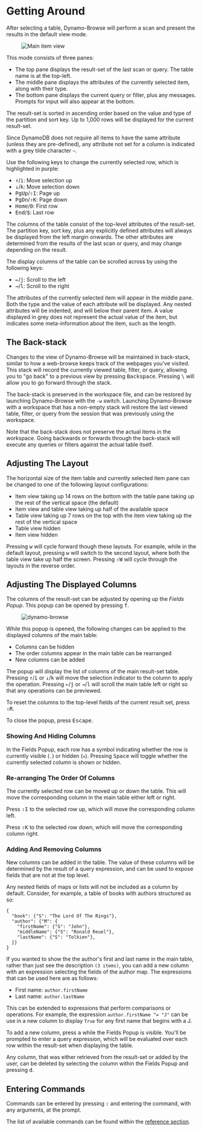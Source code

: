 # Getting Around

After selecting a table, Dynamo-Browse will perform a scan and present the results in the default view mode.

<figure class="screenshot">
  <img src="/images/dynamo-browse/main-item-view.png" alt="Main item view">
</figure>

This mode consists of three panes:

- The top pane displays the result-set of the last scan or query.  The table name is at the top-left.
- The middle pane displays the attributes of the currently selected item, along with their type.
- The bottom pane displays the current query or filter, plus any messages.  Prompts for input will
  also appear at the bottom.

The result-set is sorted in ascending order based on the value and type of the partition and sort key.
Up to 1,000 rows will be displayed for the current result-set.

Since DynamoDB does not require all items to have the same attribute (unless they are pre-defined), any
attribute not set for a column is indicated with a grey tilde character `~`.

Use the following keys to change the currently selected row, which is highlighted in purple:

- <kbd>&uarr;</kbd>/<kbd>i</kbd>: Move selection up
- <kbd>&darr;</kbd>/<kbd>k</kbd>: Move selection down
- <kbd>PgUp</kbd>/<kbd>&#8679;I</kbd>: Page up
- <kbd>PgDn</kbd>/<kbd>&#8679;K</kbd>: Page down
- <kbd>Home</kbd>/<kbd>0</kbd>: First row
- <kbd>End</kbd>/<kbd>$</kbd>: Last row

The columns of the table 
consist of the top-level attributes of the result-set.  The partition key, sort key, plus any explicitly defined
attributes will always be displayed from the left margin onwards.  The other attributes are determined
from the results of the last scan or query, and may change depending on the result.

The display columns of the table can be scrolled across by using the following keys:

- <kbd>&larr;</kbd>/<kbd>j</kbd>: Scroll to the left
- <kbd>&rarr;</kbd>/<kbd>l</kbd>: Scroll to the right

The attributes of the currently selected item will appear in the middle pane.  Both the type and the value of each
attribute will be displayed.  Any nested attributes will be indented, and will below their parent item.  A value
displayed in grey does not represent the actual value of the item, but indicates some meta-information about the item,
such as the length.

## The Back-stack

Changes to the view of Dynamo-Browse will be maintained in back-stack, similar to how a
web-browse keeps track of the webpages you've visited.  This stack will record the
currently viewed table, filter, or query, allowing you to "go back" to a previous view
by pressing <kbd>Backspace</kbd>.  Pressing <kbd>\\</kbd> will allow you to go forward through the stack.

The back-stack is preserved in the workspace file, and can be restored by launching Dynamo-Browse with the `-w`
switch.  Launching Dynamo-Browse with a workspace that has a non-empty stack will restore the last viewed
table, filter, or query from the session that was previously using the workspace.

<div class="framed">
  Note that the back-stack does not preserve the actual items in the workspace.  Going backwards or forwards
  through the back-stack will execute any queries or filters against the actual table itself.
</div>

## Adjusting The Layout

The horizontal size of the item table and currently selected item pane can be changed to one of the
following layout configurations:

- Item view taking up 14 rows on the bottom with the table pane taking up the rest of the vertical space (the default)
- Item view and table view taking up half of the available space
- Table view taking up 7 rows on the top with the item view taking up the rest of the vertical space
- Table view hidden
- Item view hidden

Pressing <kbd>w</kbd> will cycle forward though these layouts.  For example, while in the
default layout, pressing <kbd>w</kbd> will switch to the second layout, where both the table view take up half the
screen.  Pressing <kbd>&#8679;W</kbd> will cycle through the layouts in the reverse order.

## Adjusting The Displayed Columns

The columns of the result-set can be adjusted by opening up the _Fields Popup_.  This popup can be opened by pressing <kbd>f</kbd>.

<figure class="screenshot">
  <img src="/images/dynamo-browse/fields-popup.png" alt="dynamo-browse">
</figure>

While this popup is opened, the following changes can be applied to the displayed columns of the main table:

- Columns can be hidden
- The order columns appear in the main table can be rearranged 
- New columns can be added

The popup will display the list of columns of the main result-set table.  Pressing <kbd>&uarr;</kbd>/<kbd>i</kbd>
or <kbd>&darr;</kbd>/<kbd>k</kbd> will move the selection indicator to the column to apply the operation.  Pressing
<kbd>&larr;</kbd>/<kbd>j</kbd> or <kbd>&rarr;</kbd>/<kbd>l</kbd> will scroll the main table left or right so that any
operations can be previewed.

To reset the columns to the top-level fields of the current result set, press <kbd>&#8679;R</kbd>.

To close the popup, press <kbd>Escape</kbd>.

### Showing And Hiding Columns

In the Fields Popup, each row has a symbol indicating whether the row is currently visible (`.`) or hidden (`✕`).  Pressing
<kbd>Space</kbd> will toggle whether the currently selected column is shown or hidden.

### Re-arranging The Order Of Columns

The currently selected row can be moved up or down the table.  This will move the corresponding column in the main table either
left or right.

Press <kbd>&#8679;I</kbd> to the selected row up, which will move the corresponding column left.

Press <kbd>&#8679;K</kbd> to the selected row down, which will move the corresponding column right.

### Adding And Removing Columns

New columns can be added in the table.  The value of these columns will be determined by the result of a query expression,
and can be used to expose fields that are not at the top level.

Any nested fields of maps or lists will not be included as a column by default.  Consider, for example, a table of books
with authors structured as so:

```
{
  "book": {"S": "The Lord Of The Rings"},
  "author": {"M": {
    "firstName": {"S": "John"},
    "middleName": {"S": "Ronald Reuel"},
    "lastName": {"S": "Tolkien"},
  }}
}
```

If you wanted to show the the author's first and last name in the main table, rather than just see the description `(3 items)`, you
can add a new column with an expression selecting the fields of the author map.  The expressions that can be used here
are as follows:

- First name: `author.firstName`
- Last name: `author.lastName` 

This can be extended to expressions that perform comparisons or operations.  For example, the expression `author.firstName ^= "J"` can be
use in a new column to display `True` for any first name that begins with a J.

To add a new column, press <kbd>a</kbd> while the Fields Popup is visible.  You'll be prompted to enter a query expression,
which will be evaluated over each row within the result-set when displaying the table.

Any column, that was either retrieved from the result-set or added by the user, can be deleted by selecting the column
within the Fields Popup and pressing <kbd>d</kbd>. 

## Entering Commands

Commands can be entered by pressing <kbd>:</kbd> and entering the command, with any arguments, at the prompt.

The list of available commands can be found within the [reference section](/docs/reference/#commands).
